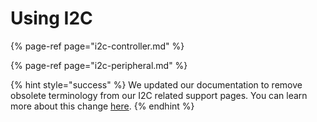 # Using I2C

{% page-ref page="i2c-controller.md" %}

{% page-ref page="i2c-peripheral.md" %}

{% hint style="success" %}
We updated our documentation to remove obsolete terminology from our I2C related support pages. You can learn more about this change [here](https://support.binho.io/learn-and-grow/dropping-legacy-terminology).
{% endhint %}


